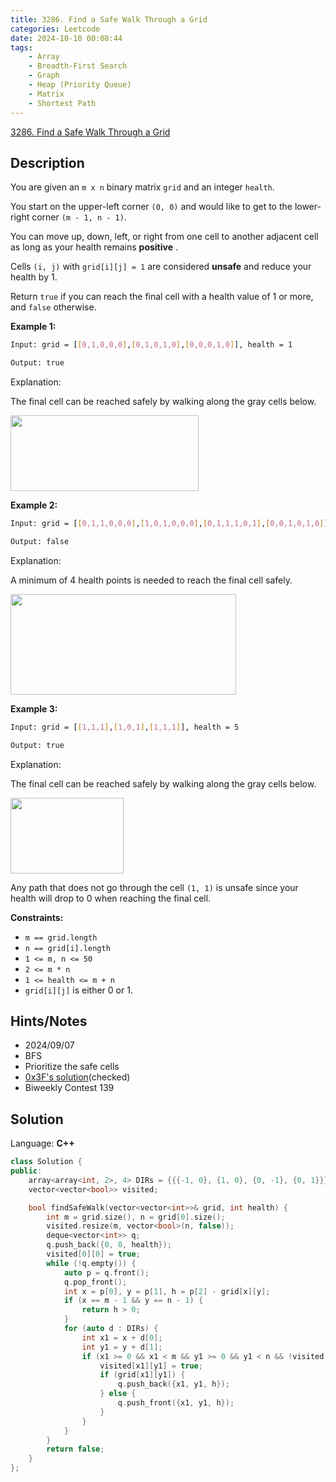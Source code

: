 ```yaml
---
title: 3286. Find a Safe Walk Through a Grid
categories: Leetcode
date: 2024-10-10 00:08:44
tags:
    - Array
    - Breadth-First Search
    - Graph
    - Heap (Priority Queue)
    - Matrix
    - Shortest Path
---
```


[3286. Find a Safe Walk Through a Grid](https://leetcode.com/problems/find-a-safe-walk-through-a-grid/description/)

## Description

You are given an `m x n` binary matrix `grid` and an integer `health`.

You start on the upper-left corner `(0, 0)` and would like to get to the lower-right corner `(m - 1, n - 1)`.

You can move up, down, left, or right from one cell to another adjacent cell as long as your health remains **positive** .

Cells `(i, j)` with `grid[i][j] = 1` are considered **unsafe**  and reduce your health by 1.

Return `true` if you can reach the final cell with a health value of 1 or more, and `false` otherwise.

**Example 1:**

```bash
Input: grid = [[0,1,0,0,0],[0,1,0,1,0],[0,0,0,1,0]], health = 1

Output: true
```

Explanation:

The final cell can be reached safely by walking along the gray cells below.

<img alt="" src="https://assets.leetcode.com/uploads/2024/08/04/3868_examples_1drawio.png" style="width: 301px; height: 121px;">

**Example 2:**

```bash
Input: grid = [[0,1,1,0,0,0],[1,0,1,0,0,0],[0,1,1,1,0,1],[0,0,1,0,1,0]], health = 3

Output: false
```

Explanation:

A minimum of 4 health points is needed to reach the final cell safely.

<img alt="" src="https://assets.leetcode.com/uploads/2024/08/04/3868_examples_2drawio.png" style="width: 361px; height: 161px;">

**Example 3:**

```bash
Input: grid = [[1,1,1],[1,0,1],[1,1,1]], health = 5

Output: true
```

Explanation:

The final cell can be reached safely by walking along the gray cells below.

<img alt="" src="https://assets.leetcode.com/uploads/2024/08/04/3868_examples_3drawio.png" style="width: 181px; height: 121px;">

Any path that does not go through the cell `(1, 1)` is unsafe since your health will drop to 0 when reaching the final cell.

**Constraints:**

- `m == grid.length`
- `n == grid[i].length`
- `1 <= m, n <= 50`
- `2 <= m * n`
- `1 <= health <= m + n`
- `grid[i][j]` is either 0 or 1.

## Hints/Notes

- 2024/09/07
- BFS
- Prioritize the safe cells
- [0x3F's solution](https://leetcode.cn/problems/find-a-safe-walk-through-a-grid/solutions/2917627/0-1-bfs-xian-xing-zuo-fa-pythonjavacgo-b-zlzq/)(checked)
- Biweekly Contest 139

## Solution

Language: **C++**

```C++
class Solution {
public:
    array<array<int, 2>, 4> DIRs = {{{-1, 0}, {1, 0}, {0, -1}, {0, 1}}};
    vector<vector<bool>> visited;

    bool findSafeWalk(vector<vector<int>>& grid, int health) {
        int m = grid.size(), n = grid[0].size();
        visited.resize(m, vector<bool>(n, false));
        deque<vector<int>> q;
        q.push_back({0, 0, health});
        visited[0][0] = true;
        while (!q.empty()) {
            auto p = q.front();
            q.pop_front();
            int x = p[0], y = p[1], h = p[2] - grid[x][y];
            if (x == m - 1 && y == n - 1) {
                return h > 0;
            }
            for (auto d : DIRs) {
                int x1 = x + d[0];
                int y1 = y + d[1];
                if (x1 >= 0 && x1 < m && y1 >= 0 && y1 < n && !visited[x1][y1]) {
                    visited[x1][y1] = true;
                    if (grid[x1][y1]) {
                        q.push_back({x1, y1, h});
                    } else {
                        q.push_front({x1, y1, h});
                    }
                }
            }
        }
        return false;
    }
};
```
